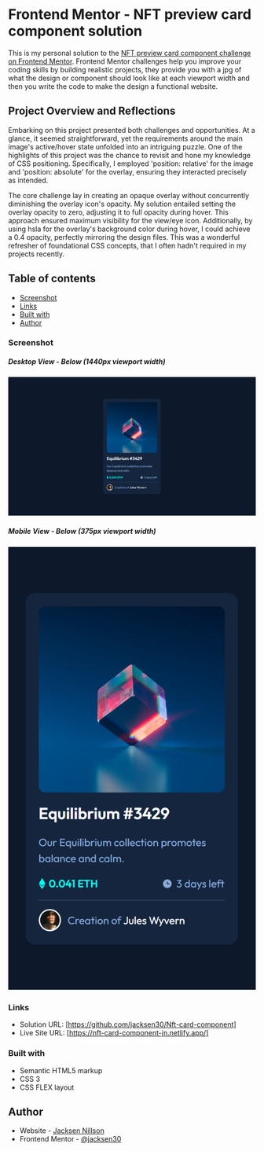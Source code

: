 # Frontend Mentor - NFT preview card component solution

This is my personal solution to the [NFT preview card component challenge on Frontend Mentor](https://www.frontendmentor.io/challenges/nft-preview-card-component-SbdUL_w0U). Frontend Mentor challenges help you improve your coding skills by building realistic projects, they provide you with a jpg of what the design or component should look like at each viewport width and then you write the code to make the design a functional website.  

## Project Overview and Reflections

Embarking on this project presented both challenges and opportunities. At a glance, it seemed straightforward, yet the requirements around the main image's active/hover state unfolded into an intriguing puzzle. One of the highlights of this project was the chance to revisit and hone my knowledge of CSS positioning. Specifically, I employed 'position: relative' for the image and 'position: absolute' for the overlay, ensuring they interacted precisely as intended.

The core challenge lay in creating an opaque overlay without concurrently diminishing the overlay icon's opacity. My solution entailed setting the overlay opacity to zero, adjusting it to full opacity during hover. This approach ensured maximum visibility for the view/eye icon. Additionally, by using hsla for the overlay's background color during hover, I could achieve a 0.4 opacity, perfectly mirroring the design files. This was a wonderful refresher of foundational CSS concepts, that I often hadn't required in my projects recently.


## Table of contents

  - [Screenshot](#screenshot)
  - [Links](#links)
  - [Built with](#built-with)
  - [Author](#author)

### Screenshot
##### Desktop View - Below (1440px viewport width)
![Desktop Screenshot](./images/desktop-finished.png)

##### Mobile View - Below (375px viewport width)
![Mobile Screenshot](./images/mobile-finished.png)


### Links

- Solution URL: [https://github.com/jacksen30/Nft-card-component]
- Live Site URL: [https://nft-card-component-jn.netlify.app/]

### Built with

- Semantic HTML5 markup
- CSS 3
- CSS FLEX layout 

## Author

- Website - [Jacksen Nillson](https://devbyjacksen.com/)
- Frontend Mentor - [@jacksen30](https://www.frontendmentor.io/profile/jacksen30)